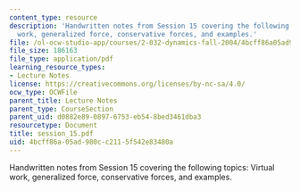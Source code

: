 ```yaml
---
content_type: resource
description: 'Handwritten notes from Session 15 covering the following topics: Virtual
  work, generalized force, conservative forces, and examples.'
file: /ol-ocw-studio-app/courses/2-032-dynamics-fall-2004/4bcff86a05ad980cc2115f542e83480a_session_15.pdf
file_size: 186163
file_type: application/pdf
learning_resource_types:
- Lecture Notes
license: https://creativecommons.org/licenses/by-nc-sa/4.0/
ocw_type: OCWFile
parent_title: Lecture Notes
parent_type: CourseSection
parent_uid: d0882e89-0897-6753-eb54-8bed3461dba3
resourcetype: Document
title: session_15.pdf
uid: 4bcff86a-05ad-980c-c211-5f542e83480a
---
```

Handwritten notes from Session 15 covering the following topics: Virtual work, generalized force, conservative forces, and examples.